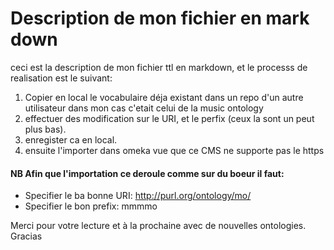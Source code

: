 # Description de mon fichier en mark down
ceci est la description de mon fichier ttl en markdown, et le processs de realisation est le suivant:
1. Copier en local le vocabulaire déja existant dans un repo d'un autre utilisateur dans mon cas c'etait celui de la music ontology
2. effectuer des modification sur le URI, et le perfix (ceux la sont un peut plus bas).
3. enregister ca en local.
4. ensuite l'importer dans omeka vue que ce CMS ne supporte pas le https

#### NB Afin que l'importation ce deroule comme sur du boeur il faut:
- Specifier le ba bonne URI: http://purl.org/ontology/mo/
- Specifier le bon prefix: mmmmo

Merci pour votre lecture et à la prochaine avec de nouvelles ontologies.
Gracias
